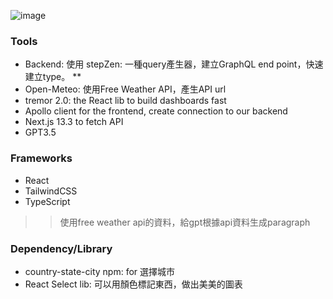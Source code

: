 ![image](https://user-images.githubusercontent.com/109467160/234931084-1a81cdc9-0b8e-43e4-956a-a1c54107c2f5.png)

### Tools

- Backend: 使用 stepZen: 一種query產生器，建立GraphQL end point，快速建立type。 **
- Open-Meteo: 使用Free Weather API，產生API url
- tremor 2.0: the React lib to build dashboards fast
- Apollo client for the frontend, create connection to our backend
- Next.js 13.3 to fetch API
- GPT3.5

### Frameworks
- React
- TailwindCSS
- TypeScript

>>使用free weather api的資料，給gpt根據api資料生成paragraph

### Dependency/Library
- country-state-city npm: for 選擇城市
- React Select lib: 可以用顏色標記東西，做出美美的圖表

